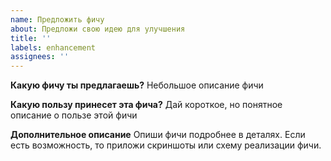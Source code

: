 ```yaml
---
name: Предложить фичу
about: Предложи свою идею для улучшения
title: ''
labels: enhancement
assignees: ''
---
```


**Какую фичу ты предлагаешь?**
Небольшое описание фичи

**Какую пользу принесет эта фича?**
Дай короткое, но понятное описание о пользе этой фичи

**Дополнительное описание**
Опиши фичи подробнее в деталях. Если есть возможность, то приложи скриншоты или схему реализации фичи.
